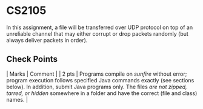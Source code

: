 # CS2105 
 In this assignment, a file will be transferred over UDP protocol on top of an unreliable channel that may either corrupt or drop packets randomly (but always deliver packets in order).

## Check Points
 | Marks | Comment |
 | 2 pts | Programs compile on *sunfire* without error; program execution follows specified Java commands exactly (see sections below). In addition, submit Java programs only. The files *are not zipped, tarred, or hidden* somewhere in a folder and have the correct (file and class) names. |
